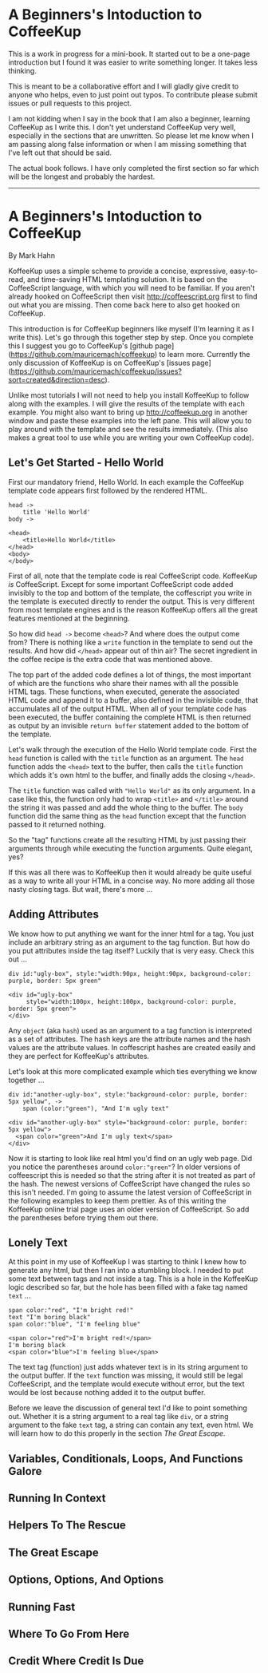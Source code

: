A Beginners's Intoduction to CoffeeKup 
===

This is a work in progress for a mini-book.  It started out to be a one-page introduction but I found it was easier to write something longer.  It takes less thinking.

This is meant to be a collaborative effort and I will gladly give credit to anyone who helps, even to just point out typos.  To contribute please submit issues or pull requests to this project.

I am not kidding when I say in the book that I am also a beginner, learning CoffeeKup as I write this.  I don't yet understand CoffeeKup very well, especially in the sections that are unwritten.  So please let me know when I am passing along false information or when I am missing something that I've left out that should be said.

The actual book follows.  I have only completed the first section so far which will be the longest and probably the hardest. 

--------

A Beginners's Intoduction to CoffeeKup 
===
By Mark Hahn

KoffeeKup uses a simple scheme to provide a concise, expressive, easy-to-read, and time-saving HTML templating solution. It is based on the CoffeeScript language, with which you will need to be familiar.  If you aren't already hooked on CoffeeScript then visit http://coffeescript.org first to find out what you are missing. Then come back here to also get hooked on CoffeeKup.

This introduction is for CoffeeKup beginners like myself (I'm learning it as I write this). Let's go through this together step by step.  Once you complete this I suggest you go to CoffeeKup's [github page] (https://github.com/mauricemach/coffeekup) to learn more. Currently the only discussion of KoffeeKup is on CoffeeKup's [issues page] (https://github.com/mauricemach/coffeekup/issues?sort=created&direction=desc).

Unlike most tutorials I will not need to help you install KoffeeKup to follow along with the examples. I will give the results of the template with each example. You might also want to bring up http://coffeekup.org in another window and paste these examples into the left pane.  This will allow you to play around with the template and see the results immediately. (This also makes a great tool to use while you are writing your own CoffeeKup code).

Let's Get Started - Hello World
---

First our mandatory friend, Hello World.  In each example the CoffeeKup template code appears first followed by the rendered HTML.

	head ->						
		title 'Hello World'
	body ->
	
	<head>
		<title>Hello World</title>
	</head>
	<body>
	</body>

First of all, note that the template code is real CoffeeScript code. KoffeeKup _is_ CoffeeScript. Except for some important CoffeeScript code added invisibly to the top and bottom of the template, the coffescript you write in the template is executed directly to render the output. This is very different from most template engines and is the reason KoffeeKup offers all the great features mentioned at the beginning.

So how did `head ->` become `<head>`?  And where does the output come from? There is nothing like a `write` function in the template to send out the results. And how did `</head>` appear out of thin air?  The secret ingredient in the coffee recipe is the extra code that was mentioned above.

The top part of the added code defines a lot of things, the most important of which are the functions who share their names with all the possible HTML tags. These functions, when executed, generate the associated HTML code and append it to a buffer, also defined in the invisible code, that accumulates all of the output HTML. When all of your template code has been executed, the buffer containing the complete HTML is then returned as output by an invisible `return buffer` statement added to the bottom of the template.

Let's walk through the execution of the Hello World template code.  First the `head` function is called with the `title` function as an argument. The `head` function adds the `<head>` text to the buffer, then calls the `title` function which adds it's own html to the buffer, and finally adds the closing `</head>`.  

The `title` function was called with `"Hello World"` as its only argument. In a case like this, the function only had to wrap `<title>` and `</title>` around the string it was passed and add the whole thing to the buffer.  The `body` function did the same thing as the `head` function except that the function passed to it returned nothing.

So the "tag" functions create all the resulting HTML by just passing their arguments through while executing the function arguments.  Quite elegant, yes?

If this was all there was to KoffeeKup then it would already be quite useful as a way to write all your HTML in a concise way. No more adding all those nasty closing tags. But wait, there's more ...

Adding Attributes 
---

We know how to put anything we want for the inner html for a tag.  You just include an arbitrary string as an argument to the tag function.  But how do you put attributes inside the tag itself?  Luckily that is very easy.  Check this out ...

	div id:"ugly-box", style:"width:90px, height:90px, background-color: purple, border: 5px green"

	<div id="ugly-box" 
		 style="width:100px, height:100px, background-color: purple, border: 5px green">
	</div>

Any `object` (aka `hash`) used as an argument to a tag function is interpreted as a set of attributes.  The hash keys are the attribute names and the hash values are the attribute values.  In coffescript hashes are created easily and they are perfect for KoffeeKup's attributes.

Let's look at this more complicated example which ties everything we know together ...

	div id:"another-ugly-box", style:"background-color: purple, border: 5px yellow", ->
		span (color:"green"), "And I'm ugly text"
	
	<div id="another-ugly-box" style="background-color: purple, border: 5px yellow">
	  <span color="green">And I'm ugly text</span>
	</div>

Now it is starting to look like real html you'd find on an ugly web page.  Did you notice the parentheses around `color:"green"`?  In older versions of coffeescript this is needed so that the string after it is not treated as part of the hash.  The newest versions of CoffeeScript have changed the rules so this isn't needed.  I'm going to assume the latest version of CoffeeScript in the following examples to keep them prettier.  As of this writing the KoffeeKup online trial page uses an older version of CoffeeScript.  So add the parentheses before trying them out there.

Lonely Text
---

At this point in my use of KoffeeKup I was starting to think I knew how to generate any html, but then I ran into a stumbling block. I needed to put some text between tags and not inside a tag.  This is a hole in the KoffeeKup logic described so far, but the hole has been filled with a fake tag named `text` ...

	span color:"red", "I'm bright red!"
	text "I'm boring black"
	span color:"blue", "I'm feeling blue"
	
	<span color="red">I'm bright red!</span>
	I'm boring black
	<span color="blue">I'm feeling blue</span>

The text tag (function) just adds whatever text is in its string argument to the output buffer.  If the `text` function was missing, it would still be legal CoffeeScript, and the template would execute without error, but the text would be lost because nothing added it to the output buffer.

Before we leave the discussion of general text I'd like to point something out. Whether it is a string argument to a real tag like `div`, or a string argument to the fake `text` tag, a string can contain any text, even html.  We will learn how to do this properly in the section _The Great Escape_.

Variables, Conditionals, Loops, And Functions Galore
---

Running In Context
---

Helpers To The Rescue
---

The Great Escape
---

Options, Options, And Options
---

Running Fast
---

Where To Go From Here
---

Credit Where Credit Is Due
---


